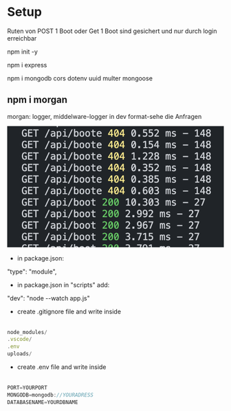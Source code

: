 # Setup

Ruten von POST 1 Boot oder Get 1 Boot sind gesichert und nur durch login erreichbar

npm init -y

npm i express

npm i mongodb cors dotenv uuid multer mongoose

## npm i morgan

morgan: logger, middelware-logger in dev format-sehe die Anfragen

![](/src/readmeImg/morgan1.png)

- in package.json:

"type": "module",

- in package.json in "scripts" add:

"dev": "node --watch app.js"

- create .gitignore file and write inside

```javascript

node_modules/
.vscode/
.env
uploads/

```

- create .env file and write inside

```javascript

PORT=YOURPORT
MONGODB=mongodb://YOURADRESS
DATABASENAME=YOURDBNAME

```
